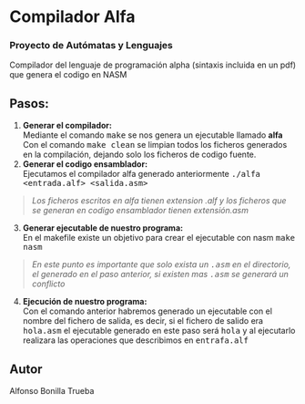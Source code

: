 # Compilador Alfa
### Proyecto de Autómatas y Lenguajes

Compilador del lenguaje de programación alpha (sintaxis incluida en un pdf) que genera el codigo en NASM

## Pasos:
1. **Generar el compilador:**<br>
Mediante el comando <tt>make</tt> se nos genera un ejecutable llamado <b>alfa</b></br>
Con el comando <tt>make clean</tt> se limpian todos los ficheros generados en la compilación, dejando solo los ficheros de codigo fuente.
2. **Generar el codigo ensamblador:**<br>
Ejecutamos el compilador alfa generado anteriormente <tt>./alfa <entrada.alf> <salida.asm></tt></br> 
><i>Los ficheros escritos en alfa tienen extension .alf y los ficheros que se generan en codigo ensamblador tienen extensión.asm</i>
3. **Generar ejecutable de nuestro programa:**<br>
En el makefile existe un objetivo para crear el ejecutable con nasm <tt>make nasm</tt>
><i> En este punto es importante que solo exista un <tt>.asm</tt> en el directorio, el generado en el paso anterior, si existen mas <tt>.asm</tt> se generará un conflicto</i>
4. **Ejecución de nuestro programa:**<br>
Con el comando anterior habremos generado un ejecutable con el nombre del fichero de salida, es decir, si el fichero de salido era <tt>hola.asm</tt> el ejecutable generado en este paso será <tt>hola</tt> y al ejecutarlo realizara las operaciones que describimos en <tt>entrafa.alf</tt>

## Autor
Alfonso Bonilla Trueba
